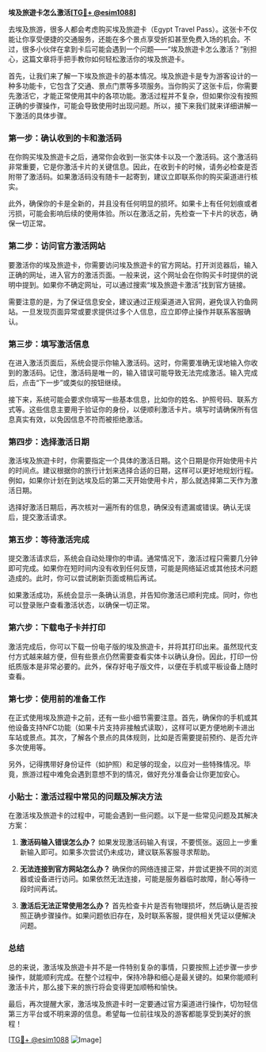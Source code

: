**埃及旅遊卡怎么激活[[TG💪+ @esim1088](https://t.me/s/esim1088)]**

去埃及旅游，很多人都会考虑购买埃及旅遊卡（Egypt Travel Pass）。这张卡不仅能让你享受便捷的交通服务，还能在多个景点享受折扣甚至免费入场的机会。不过，很多小伙伴在拿到卡后可能会遇到一个问题——“埃及旅遊卡怎么激活？”别担心，这篇文章将手把手教你如何轻松激活你的埃及旅遊卡。

首先，让我们来了解一下埃及旅遊卡的基本情况。埃及旅遊卡是专为游客设计的一种多功能卡，它包含了交通、景点门票等多项服务。当你购买了这张卡后，你需要先激活它，才能正常使用其中的各项功能。激活过程并不复杂，但如果你没有按照正确的步骤操作，可能会导致使用时出现问题。所以，接下来我们就来详细讲解一下激活的具体步骤。

### **第一步：确认收到的卡和激活码**

在你购买埃及旅遊卡之后，通常你会收到一张实体卡以及一个激活码。这个激活码非常重要，它是你激活卡片的关键信息。因此，在收到卡的时候，请务必检查是否附带了激活码。如果激活码没有随卡一起寄到，建议立即联系你的购买渠道进行核实。

此外，确保你的卡是全新的，并且没有任何明显的损坏。如果卡上有任何划痕或者污损，可能会影响后续的使用体验。所以在激活之前，先检查一下卡片的状态，确保一切正常。

### **第二步：访问官方激活网站**

要激活你的埃及旅遊卡，你需要访问埃及旅遊卡的官方网站。打开浏览器后，输入正确的网址，进入官方的激活页面。一般来说，这个网址会在你购买卡时提供的说明中提到。如果你不确定网址，可以通过搜索“埃及旅遊卡激活”找到官方链接。

需要注意的是，为了保证信息安全，建议通过正规渠道进入官网，避免误入钓鱼网站。一旦发现页面异常或要求提供过多个人信息，应立即停止操作并联系客服确认。

### **第三步：填写激活信息**

在进入激活页面后，系统会提示你输入激活码。这时，你需要准确无误地输入你收到的激活码。记住，激活码是唯一的，输入错误可能导致无法完成激活。输入完成后，点击“下一步”或类似的按钮继续。

接下来，系统可能会要求你填写一些基本信息，比如你的姓名、护照号码、联系方式等。这些信息主要用于验证你的身份，以便顺利激活卡片。填写时请确保所有信息真实有效，以免因信息不符而被拒绝激活。

### **第四步：选择激活日期**

激活埃及旅遊卡时，你需要指定一个具体的激活日期。这个日期是你开始使用卡片的时间点。建议根据你的旅行计划来选择合适的日期，这样可以更好地规划行程。例如，如果你计划在到达埃及后的第二天开始使用卡片，那么就选择第二天作为激活日期。

选择好激活日期后，再次核对一遍所有的信息，确保没有遗漏或错误。确认无误后，提交激活请求。

### **第五步：等待激活完成**

提交激活请求后，系统会自动处理你的申请。通常情况下，激活过程只需要几分钟即可完成。如果你在短时间内没有收到任何反馈，可能是网络延迟或其他技术问题造成的。此时，你可以尝试刷新页面或稍后再试。

如果激活成功，系统会显示一条确认消息，并告知你激活已顺利完成。同时，你也可以登录账户查看激活状态，以确保一切正常。

### **第六步：下载电子卡并打印**

激活完成后，你可以下载一份电子版的埃及旅遊卡，并将其打印出来。虽然现代支付方式越来越方便，但有些景点仍然需要查看实体卡以确认身份。因此，打印一份纸质版本是非常必要的。此外，保存好电子版文件，以便在手机或平板设备上随时查看。

### **第七步：使用前的准备工作**

在正式使用埃及旅遊卡之前，还有一些小细节需要注意。首先，确保你的手机或其他设备支持NFC功能（如果卡片支持非接触式读取），这样可以更方便地刷卡进出车站或景点。其次，了解各个景点的具体规则，比如是否需要提前预约、是否允许多次使用等。

另外，记得携带好身份证件（如护照）和足够的现金，以应对一些特殊情况。毕竟，旅游过程中难免会遇到意想不到的情况，做好充分准备会让你更加安心。

### **小贴士：激活过程中常见的问题及解决方法**

在激活埃及旅遊卡的过程中，可能会遇到一些问题。以下是一些常见问题及其解决方案：

1. **激活码输入错误怎么办？**
   如果发现激活码输入有误，不要慌张。返回上一步重新输入即可。如果多次尝试仍未成功，建议联系客服寻求帮助。

2. **无法连接到官方网站怎么办？**
   确保你的网络连接正常，并尝试更换不同的浏览器或设备进行访问。如果依然无法连接，可能是服务器临时故障，耐心等待一段时间再试。

3. **激活后无法正常使用怎么办？**
   首先检查卡片是否有物理损坏，然后确认是否按照正确步骤操作。如果问题依旧存在，及时联系客服，提供相关凭证以便解决问题。

### **总结**

总的来说，激活埃及旅遊卡并不是一件特别复杂的事情，只要按照上述步骤一步步操作，就能顺利完成。在整个过程中，保持冷静和细心是最关键的。如果你能顺利激活卡片，那么接下来的旅行将会变得更加顺畅和愉快。

最后，再次提醒大家，激活埃及旅遊卡时一定要通过官方渠道进行操作，切勿轻信第三方平台或不明来源的信息。希望每一位前往埃及的游客都能享受到美好的旅程！

[[TG💪+ @esim1088](https://t.me/s/esim1088) ![Image](https://i.postimg.cc/4NQfJmqS/Snipaste-2025-05-13-00-14-12.png)]